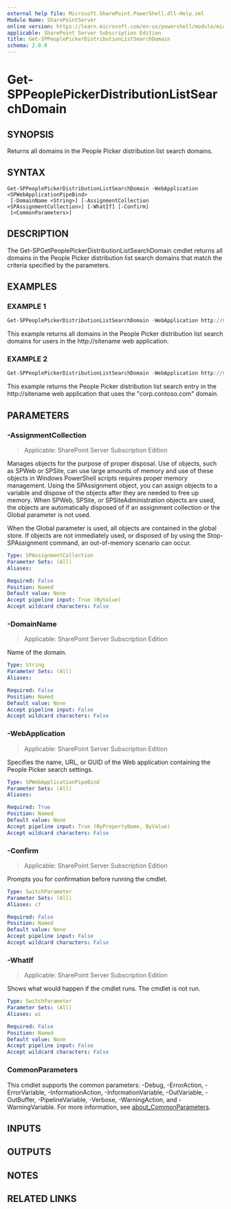 ```yaml
---
external help file: Microsoft.SharePoint.PowerShell.dll-Help.xml
Module Name: SharePointServer
online version: https://learn.microsoft.com/en-us/powershell/module/microsoft.sharepoint.powershell/get-sppeoplepickerdistributionlistsearchdomain
applicable: SharePoint Server Subscription Edition
title: Get-SPPeoplePickerDistributionListSearchDomain
schema: 2.0.0
---
```


# Get-SPPeoplePickerDistributionListSearchDomain

## SYNOPSIS
Returns all domains in the People Picker distribution list search domains.

## SYNTAX

```
Get-SPPeoplePickerDistributionListSearchDomain -WebApplication <SPWebApplicationPipeBind>
 [-DomainName <String>] [-AssignmentCollection <SPAssignmentCollection>] [-WhatIf] [-Confirm]
 [<CommonParameters>]
```

## DESCRIPTION
The Get-SPGetPeoplePickerDistributionListSearchDomain cmdlet returns all domains in the People Picker distribution list search domains that match the criteria specified by the parameters.

## EXAMPLES

### EXAMPLE 1
```powershell
Get-SPPeoplePickerDistributionListSearchDomain -WebApplication http://sitename
```

This example returns all domains in the People Picker distribution list search domains for users in the http://sitename web application.

### EXAMPLE 2
```powershell
Get-SPPeoplePickerDistributionListSearchDomain -WebApplication http://sitename -DomainName "corp.contoso.com"
```

This example returns the People Picker distribution list search entry in the http://sitename web application that uses the "corp.contoso.com" domain.

## PARAMETERS

### -AssignmentCollection

> Applicable: SharePoint Server Subscription Edition

Manages objects for the purpose of proper disposal.
Use of objects, such as SPWeb or SPSite, can use large amounts of memory and use of these objects in Windows PowerShell scripts requires proper memory management.
Using the SPAssignment object, you can assign objects to a variable and dispose of the objects after they are needed to free up memory.
When SPWeb, SPSite, or SPSiteAdministration objects are used, the objects are automatically disposed of if an assignment collection or the Global parameter is not used.

When the Global parameter is used, all objects are contained in the global store.
If objects are not immediately used, or disposed of by using the Stop-SPAssignment command, an out-of-memory scenario can occur.

```yaml
Type: SPAssignmentCollection
Parameter Sets: (All)
Aliases:

Required: False
Position: Named
Default value: None
Accept pipeline input: True (ByValue)
Accept wildcard characters: False
```

### -DomainName

> Applicable: SharePoint Server Subscription Edition

Name of the domain.

```yaml
Type: String
Parameter Sets: (All)
Aliases:

Required: False
Position: Named
Default value: None
Accept pipeline input: False
Accept wildcard characters: False
```

### -WebApplication

> Applicable: SharePoint Server Subscription Edition

Specifies the name, URL, or GUID of the Web application containing the People Picker search settings.

```yaml
Type: SPWebApplicationPipeBind
Parameter Sets: (All)
Aliases:

Required: True
Position: Named
Default value: None
Accept pipeline input: True (ByPropertyName, ByValue)
Accept wildcard characters: False
```

### -Confirm

> Applicable: SharePoint Server Subscription Edition

Prompts you for confirmation before running the cmdlet.

```yaml
Type: SwitchParameter
Parameter Sets: (All)
Aliases: cf

Required: False
Position: Named
Default value: None
Accept pipeline input: False
Accept wildcard characters: False
```

### -WhatIf

> Applicable: SharePoint Server Subscription Edition

Shows what would happen if the cmdlet runs.
The cmdlet is not run.

```yaml
Type: SwitchParameter
Parameter Sets: (All)
Aliases: wi

Required: False
Position: Named
Default value: None
Accept pipeline input: False
Accept wildcard characters: False
```

### CommonParameters
This cmdlet supports the common parameters: -Debug, -ErrorAction, -ErrorVariable, -InformationAction, -InformationVariable, -OutVariable, -OutBuffer, -PipelineVariable, -Verbose, -WarningAction, and -WarningVariable. For more information, see [about_CommonParameters](https://go.microsoft.com/fwlink/?LinkID=113216).

## INPUTS

## OUTPUTS

## NOTES

## RELATED LINKS

